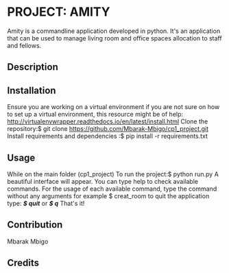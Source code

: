 # PROJECT: AMITY
Amity is a commandline application developed in python.
It's an application that can be used to manage living room and office spaces allocation 
to staff and fellows.

## Description

## Installation
Ensure you are working on a virtual environment
if you are not sure on how to set up a virtual environment, 
this resource might be of help: http://virtualenvwrapper.readthedocs.io/en/latest/install.html
Clone the repository:$ git clone https://github.com/Mbarak-Mbigo/cp1_project.git
Install requirements and dependencies :$ pip install -r requirements.txt

## Usage
While on the main folder (cp1_project)
To run the project:$ python run.py
A beautiful interface will appear.
You can type help to check available commands.
For the usage of each available command, type the command without any arguments
for example $ creat_room
to quit the application
type: ***$ quit*** or ***$ q***
That's it!
## Contribution
Mbarak Mbigo

## Credits
